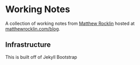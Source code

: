 Working Notes
=============

A collection of working notes from [Matthew Rocklin](https://matthewrocklin.com)
hosted at [matthewrocklin.com/blog](https://matthewrocklin.com/blog).

Infrastructure
--------------

This is built off of Jekyll Bootstrap
